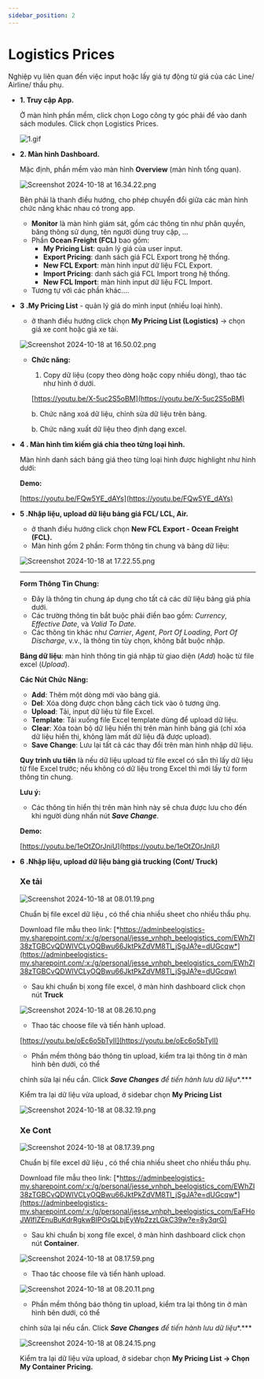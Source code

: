 ```yaml
---
sidebar_position: 2
---
```


# Logistics Prices

Nghiệp vụ liên quan đến việc input hoặc lấy giá tự động từ giá của các Line/ Airline/ thầu phụ.

- **1. Truy cập App.**

    Ở màn hình phần mềm, click chọn Logo công ty góc phải để vào danh sách modules. Click chọn Logistics Prices.

    ![1.gif](/img/crm/1.gif)

- **2. Màn hình Dashboard.**

    Mặc định, phần mềm vào màn hình **Overview** (màn hình tổng quan).

    ![Screenshot 2024-10-18 at 16.34.22.png](/img/crm/Screenshot_2024-10-18_at_16.34.22.png)

    Bên phải là thanh điều hướng, cho phép chuyển đổi giữa các màn hình chức năng khác nhau có trong app.

    - **Monitor** là màn hình giám sát, gồm các thông tin như phân quyền, băng thông sử dụng, tên người dùng truy cập, …
    - Phần **Ocean Freight (FCL)** bao gồm:
        - **My Pricing List**: quản lý giá của user input.
        - **Export Pricing**: danh sách giá FCL Export trong hệ thống.
        - **New FCL Export**: màn hình input dữ liệu FCL Export.
        - **Import Pricing**: danh sách giá FCL Import trong hệ thống.
        - **New FCL Import**: màn hình input dữ liệu FCL Import.
    - Tương tự với các phần khác….
- **3 .My Pricing List** - quản lý giá do mình input (nhiều loại hình).
    - ở thanh điều hướng click chọn **My Pricing List (Logistics)** → chọn giá xe cont hoặc giá xe tải.

    ![Screenshot 2024-10-18 at 16.50.02.png](/img/crm/Screenshot_2024-10-18_at_16.50.02.png)

    - **Chức năng:**
        1. Copy dữ liệu (copy theo dòng hoặc copy nhiều dòng), thao tác như hình ở dưới.

        [https://youtu.be/X-5uc2S5oBM](https://youtu.be/X-5uc2S5oBM)

        b. Chức năng xoá dữ liệu, chỉnh sửa dữ liệu trên bảng.

        b. Chức năng xuất dữ liệu theo định dạng excel.

- **4 . Màn hình tìm kiếm giá chia theo từng loại hình.**

    Màn hình danh sách bảng giá theo từng loại hình được highlight như hình dưới:

    **Demo:**

    [https://youtu.be/FQw5YE_dAYs](https://youtu.be/FQw5YE_dAYs)

- **5 .Nhập liệu, upload dữ liệu bảng giá  FCL/ LCL, Air.**
    - ở thanh điều hướng click chọn **New FCL Export - Ocean Freight (FCL).**
    - Màn hình gồm 2 phần: Form thông tin chung và bảng dữ liệu:

    ![Screenshot 2024-10-18 at 17.22.55.png](/img/crm/Screenshot_2024-10-18_at_17.22.55.png)

    ---

    **Form Thông Tin Chung:**

    - Đây là thông tin chung áp dụng cho tất cả các dữ liệu bảng giá phía dưới.
    - Các trường thông tin bắt buộc phải điền bao gồm: *Currency*, *Effective Date*, và *Valid To Date*.
    - Các thông tin khác như *Carrier*, *Agent*, *Port Of Loading*, *Port Of Discharge*, v.v., là thông tin tùy chọn, không bắt buộc nhập.

    **Bảng dữ liệu**: màn hình thông tin giá nhập từ giao diện (*Add*) hoặc từ file excel (*Upload*).

    **Các Nút Chức Năng:**

    - **Add**: Thêm một dòng mới vào bảng giá.
    - **Del**: Xóa dòng được chọn bằng cách tick vào ô tương ứng.
    - **Upload**: Tải, input dữ liệu từ file Excel.
    - **Template**: Tải xuống file Excel template dùng để upload dữ liệu.
    - **Clear**: Xóa toàn bộ dữ liệu hiển thị trên màn hình bảng giá (chỉ xóa dữ liệu hiển thị, không làm mất dữ liệu đã được upload).
    - **Save Change**: Lưu lại tất cả các thay đổi trên màn hình nhập dữ liệu.

    **Quy trình ưu tiên** là nếu dữ liệu upload từ file excel có sẵn thì lấy dữ liệu từ file Excel trước; nếu không có dữ liệu trong Excel thì mới lấy từ form thông tin chung.

    **Lưu ý:**

    - Các thông tin hiển thị trên màn hình này sẽ chưa được lưu cho đến khi người dùng nhấn nút ***Save Change***.

    **Demo:**

    [https://youtu.be/1eOtZOrJniU](https://youtu.be/1eOtZOrJniU)

- **6 .Nhập liệu, upload dữ liệu bảng giá trucking (Cont/ Truck)**

    ### Xe tải

    ![Screenshot 2024-10-18 at 08.01.19.png](/img/crm/Screenshot_2024-10-18_at_08.01.19.png)

    Chuẩn bị file excel dữ liệu , có thể chia nhiều sheet cho nhiều thầu phụ.

    Download file mẫu theo link: [*https://adminbeelogistics-my.sharepoint.com/:x:/g/personal/jesse_vnhph_beelogistics_com/EWhZI38zTGBCvQDWIVCLyOQBwu66JktPkZdVM8Tl_jSgJA?e=dUGcqw*](https://adminbeelogistics-my.sharepoint.com/:x:/g/personal/jesse_vnhph_beelogistics_com/EWhZI38zTGBCvQDWIVCLyOQBwu66JktPkZdVM8Tl_jSgJA?e=dUGcqw)

    - Sau khi chuẩn bị xong file excel, ở màn hình dashboard click chọn nút **Truck**

    ![Screenshot 2024-10-18 at 08.26.10.png](/img/crm/Screenshot_2024-10-18_at_08.26.10.png)

    - Thao tác choose file và tiến hành upload.

    [https://youtu.be/oEc6o5bTyII](https://youtu.be/oEc6o5bTyII)

    - Phần mềm thông báo thông tin upload, kiểm tra lại thông tin ở màn hình bên dưới, có thể

    chỉnh sửa lại nếu cần. Click ***Save Changes** để tiến hành lưu dữ liệu**.***

    Kiểm tra lại dữ liệu vừa upload, ở sidebar chọn **My Pricing List**

    ![Screenshot 2024-10-18 at 08.32.19.png](/img/crm/Screenshot_2024-10-18_at_08.32.19.png)

    ### Xe Cont

    ![Screenshot 2024-10-18 at 08.17.39.png](/img/crm/Screenshot_2024-10-18_at_08.17.39.png)

    Chuẩn bị file excel dữ liệu , có thể chia nhiều sheet cho nhiều thầu phụ.

    Download file mẫu theo link: [*https://adminbeelogistics-my.sharepoint.com/:x:/g/personal/jesse_vnhph_beelogistics_com/EWhZI38zTGBCvQDWIVCLyOQBwu66JktPkZdVM8Tl_jSgJA?e=dUGcqw*](https://adminbeelogistics-my.sharepoint.com/:x:/g/personal/jesse_vnhph_beelogistics_com/EaFHoJWIflZEnuBuKdrRgkwBIPOsQLbjEyWp2zzLGkC39w?e=8y3qrG)

    - Sau khi chuẩn bị xong file excel, ở màn hình dashboard click chọn nút **Container**.

    ![Screenshot 2024-10-18 at 08.17.59.png](/img/crm/Screenshot_2024-10-18_at_08.17.59.png)

    - Thao tác choose file và tiến hành upload.

    ![Screenshot 2024-10-18 at 08.20.11.png](/img/crm/Screenshot_2024-10-18_at_08.20.11.png)

    - Phần mềm thông báo thông tin upload, kiểm tra lại thông tin ở màn hình bên dưới, có thể

    chỉnh sửa lại nếu cần. Click ***Save Changes** để tiến hành lưu dữ liệu**.***

    ![Screenshot 2024-10-18 at 08.24.15.png](/img/crm/Screenshot_2024-10-18_at_08.24.15.png)

    Kiểm tra lại dữ liệu vừa upload, ở sidebar chọn **My Pricing List → Chọn My Container Pricing.**